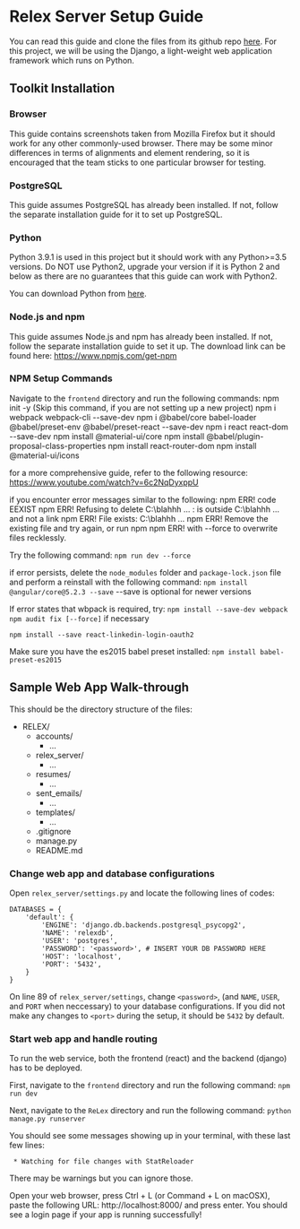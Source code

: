 # Relex Server Setup Guide
You can read this guide and clone the files from its github repo [here](https://github.com/Melina-Jingting/ReLex).
For this project, we will be using the Django, a light-weight web application framework which runs on Python.

## Toolkit Installation

### Browser
This guide contains screenshots taken from Mozilla Firefox but it should work for any other commonly-used browser.
There may be some minor differences in terms of alignments and element rendering, so it is encouraged that the team
sticks to one particular browser for testing.

### PostgreSQL
This guide assumes PostgreSQL has already been installed. If not, follow the separate installation guide for it to set up PostgreSQL.

### Python
Python 3.9.1 is used in this project but it should work with any Python>=3.5 versions. Do NOT use Python2,
upgrade your version if it is Python 2 and below as there are no guarantees that this guide can work with Python2.

You can download Python from [here](https://www.python.org/downloads/).

### Node.js and npm
This guide assumes Node.js and npm has already been installed. If not, follow the separate installation guide to set it up. The download link can be found here:
https://www.npmjs.com/get-npm

### NPM Setup Commands
Navigate to the `frontend` directory and run the following commands:
npm init -y (Skip this command, if you are not setting up a new project)
npm i webpack webpack-cli --save-dev
npm i @babel/core babel-loader @babel/preset-env @babel/preset-react --save-dev
npm i react react-dom --save-dev
npm install @material-ui/core
npm install @babel/plugin-proposal-class-properties
npm install react-router-dom
npm install @material-ui/icons

for a more comprehensive guide, refer to the following resource:
https://www.youtube.com/watch?v=6c2NqDyxppU

if you encounter error messages similar to the following:
npm ERR! code EEXIST
npm ERR! Refusing to delete C:\blahhh ... : is outside C:\blahhh ... and not a link
npm ERR! File exists: C:\blahhh ...
npm ERR! Remove the existing file and try again, or run npm
npm ERR! with --force to overwrite files recklessly.

Try the following command:
`npm run dev --force`

if error persists, delete the `node_modules` folder and `package-lock.json` file
and perform a reinstall with the following command:
`npm install @angular/core@5.2.3 --save` --save is optional for newer versions

If error states that wbpack is required, try:
`npm install --save-dev webpack`
`npm audit fix [--force]` if necessary

`npm install --save react-linkedin-login-oauth2`

Make sure you have the es2015 babel preset installed:
`npm install babel-preset-es2015`

## Sample Web App Walk-through
This should be the directory structure of the files:
* RELEX/
    * accounts/
        * ...
    * relex_server/
        * ...
    * resumes/
        * ...
    * sent_emails/
        * ...
    * templates/
        * ...
    * .gitignore
    * manage.py
    * README.md

### Change web app and database configurations
Open `relex_server/settings.py` and locate the following lines of codes:

```
DATABASES = {
    'default': {
        'ENGINE': 'django.db.backends.postgresql_psycopg2',
        'NAME': 'relexdb',
        'USER': 'postgres',
        'PASSWORD': '<password>', # INSERT YOUR DB PASSWORD HERE
        'HOST': 'localhost',
        'PORT': '5432',
    }
}
```

On line 89 of `relex_server/settings`, change `<password>`, (and `NAME`, `USER`,  and `PORT` when neccessary) to your database configurations.
If you did not make any changes to `<port>` during the setup, it should be `5432` by default.

### Start web app and handle routing
To run the web service, both the frontend (react) and the backend (django) has to be deployed.

First, navigate to the `frontend` directory and run the following command:
`npm run dev`

Next, navigate to the `ReLex` directory and run the following command:
`python manage.py runserver`

You should see some messages showing up in your terminal, with these last few lines:

```
 * Watching for file changes with StatReloader

```
There may be warnings but you can ignore those.

Open your web browser, press Ctrl + L (or Command + L on macOSX), paste the following URL: http://localhost:8000/ and press enter.
You should see a login page if your app is running successfully!
